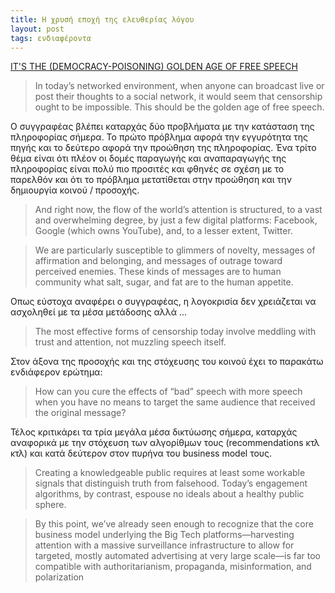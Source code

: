 ```yaml
---
title: Η χρυσή εποχή της ελευθερίας λόγου
layout: post
tags: ενδιαφέροντα
---
```


[IT'S THE (DEMOCRACY-POISONING) GOLDEN AGE OF FREE SPEECH](https://www.wired.com/story/free-speech-issue-tech-turmoil-new-censorship/)

> In today’s networked environment, when anyone can broadcast live or post their
> thoughts to a social network, it would seem that censorship ought to be
> impossible. This should be the golden age of free speech.

Ο συγγραφέας βλέπει καταρχάς δύο προβλήματα με την κατάσταση της πληροφορίας
σήμερα. Το πρώτο πρόβλημα αφορά την εγγυρότητα της πηγής και το
δεύτερο αφορά την προώθηση της πληροφορίας. Ένα τρίτο θέμα είναι ότι
πλέον οι δομές παραγωγής και αναπαραγωγής της πληροφορίας είναι πολύ πιο
προσιτές και φθηνές σε σχέση με το παρελθόν και ότι το πρόβλημα
μετατίθεται στην προώθηση και την δημιουργία κοινού / προσοχής.

> And right now, the flow of the world’s attention is structured, to a
> vast and overwhelming degree, by just a few digital platforms:
> Facebook,  Google (which owns YouTube), and, to a lesser extent, Twitter.

> We are particularly susceptible to glimmers of novelty, messages of
> affirmation and belonging, and messages of outrage toward perceived
> enemies. These kinds of messages are to human community what salt,
> sugar, and fat are to the human appetite.

Οπως εύστοχα αναφέρει ο συγγραφέας, η λογοκρισία δεν χρειάζεται να
ασχοληθεί με τα μέσα μετάδοσης αλλά ...

> The most effective forms of censorship today involve meddling with
> trust and attention, not muzzling speech itself.

Στον άξονα της προσοχής και της στόχευσης του κοινού έχει το παρακάτω
ενδιάφερον ερώτημα:

> How can you cure the effects of “bad” speech with more speech when
> you have no means to target the same audience that received the original message?

Τέλος κριτικάρει τα τρία μεγάλα μέσα δικτύωσης σήμερα, καταρχάς
αναφορικά με την στόχευση των αλγορίθμων τους (recommendations κτλ
κτλ) και κατά δεύτερον στον πυρήνα του business model τους.

> Creating a knowledgeable public requires at least some workable signals that
> distinguish truth from falsehood. Today’s engagement algorithms, by
> contrast, espouse no ideals about a healthy public sphere.

> By this point, we’ve already seen enough to recognize that the core
> business model underlying the Big Tech platforms—harvesting
> attention with a massive surveillance infrastructure to allow for
> targeted, mostly automated advertising at very large scale—is far
> too compatible with authoritarianism, propaganda, misinformation, and polarization
